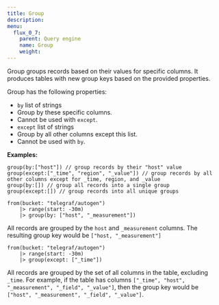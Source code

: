 ```yaml
---
title: Group
description:
menu:
  flux_0_7:
    parent: Query engine
    name: Group
    weight:
---
```


Group groups records based on their values for specific columns.
It produces tables with new group keys based on the provided properties.

Group has the following properties:

*  `by` list of strings
  * Group by these specific columns.
  * Cannot be used with `except`.
*  `except` list of strings
  * Group by all other columns except this list.
  * Cannot be used with `by`.

**Examples:**

```
group(by:["host"]) // group records by their "host" value
group(except:["_time", "region", "_value"]) // group records by all other columns except for _time, region, and _value
group(by:[]) // group all records into a single group
group(except:[]) // group records into all unique groups
```

```
from(bucket: "telegraf/autogen")
    |> range(start: -30m)
    |> group(by: ["host", "_measurement"])
```
All records are grouped by the `host` and `_measurement` columns. The resulting group key would be `["host, "_measurement"]`

```
from(bucket: "telegraf/autogen")
    |> range(start: -30m)
    |> group(except: ["_time"])
```
All records are grouped by the set of all columns in the table, excluding `_time`.
For example, if the table has columns `["_time", "host", "_measurement", "_field", "_value"]`, then the group key would be `["host", "_measurement", "_field", "_value"]`.
